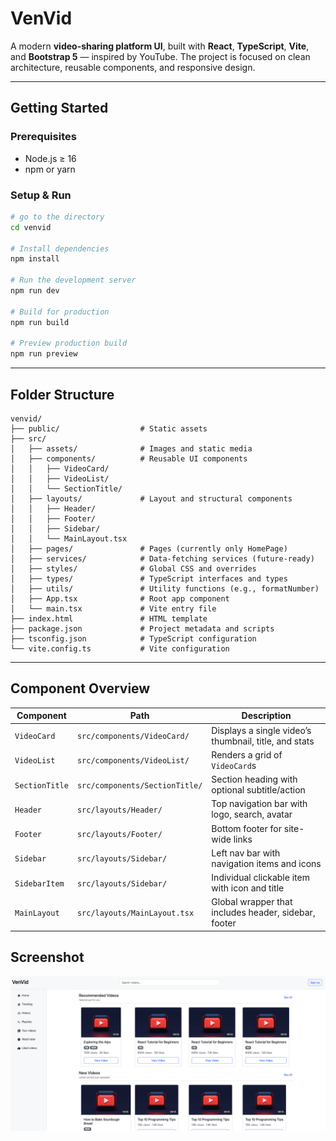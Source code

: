 
# VenVid

A modern **video-sharing platform UI**, built with **React**, **TypeScript**, **Vite**, and **Bootstrap 5** — inspired by YouTube. The project is focused on clean architecture, reusable components, and responsive design.

---

## Getting Started

### Prerequisites

- Node.js ≥ 16
- npm or yarn

### Setup & Run

```bash
# go to the directory
cd venvid

# Install dependencies
npm install

# Run the development server
npm run dev

# Build for production
npm run build

# Preview production build
npm run preview
```

---

## Folder Structure

```
venvid/
├── public/                  # Static assets
├── src/
│   ├── assets/              # Images and static media
│   ├── components/          # Reusable UI components
│   │   ├── VideoCard/
│   │   ├── VideoList/
│   │   └── SectionTitle/
│   ├── layouts/             # Layout and structural components
│   │   ├── Header/
│   │   ├── Footer/
│   │   ├── Sidebar/
│   │   └── MainLayout.tsx
│   ├── pages/               # Pages (currently only HomePage)
│   ├── services/            # Data-fetching services (future-ready)
│   ├── styles/              # Global CSS and overrides
│   ├── types/               # TypeScript interfaces and types
│   ├── utils/               # Utility functions (e.g., formatNumber)
│   ├── App.tsx              # Root app component
│   └── main.tsx             # Vite entry file
├── index.html               # HTML template
├── package.json             # Project metadata and scripts
├── tsconfig.json            # TypeScript configuration
└── vite.config.ts           # Vite configuration
```

---

## Component Overview

| Component         | Path                          | Description                                           |
|------------------|-------------------------------|-------------------------------------------------------|
| `VideoCard`       | `src/components/VideoCard/`    | Displays a single video’s thumbnail, title, and stats |
| `VideoList`       | `src/components/VideoList/`    | Renders a grid of `VideoCard`s                       |
| `SectionTitle`    | `src/components/SectionTitle/` | Section heading with optional subtitle/action         |
| `Header`          | `src/layouts/Header/`          | Top navigation bar with logo, search, avatar          |
| `Footer`          | `src/layouts/Footer/`          | Bottom footer for site-wide links                     |
| `Sidebar`         | `src/layouts/Sidebar/`         | Left nav bar with navigation items and icons          |
| `SidebarItem`     | `src/layouts/Sidebar/`         | Individual clickable item with icon and title         |
| `MainLayout`      | `src/layouts/MainLayout.tsx`   | Global wrapper that includes header, sidebar, footer  |

## Screenshot

 ![Home Page Screenshot](./homepage.png)